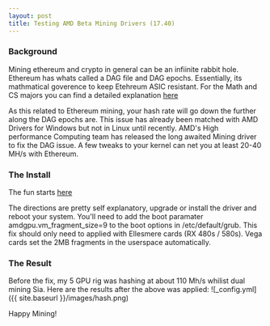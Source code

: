 ```yaml
---
layout: post
title: Testing AMD Beta Mining Drivers (17.40)
---
```


### Background
Mining ethereum and crypto in general can be an infiinite rabbit hole. Ethereum has whats called a DAG file and DAG epochs. Essentially, its mathmatical goverence to keep Etehreum ASIC resistant. For the Math and CS majors you can find a detailed explanation [here](https://ethereum.stackexchange.com/questions/1993/what-actually-is-a-dag/8883#8883)

As this related to Ethereum mining, your hash rate will go down the further along the DAG epochs are. This issue has already been matched with AMD Drivers for Windows but not in Linux until recently. AMD's High performance Computing team has released the long awaited Mining driver to fix the DAG issue. A few tweaks to your kernel can net you at least 20-40 MH/s with Ethereum.  


### The Install 
The fun starts [here](http://support.amd.com/en-us/kb-articles/Pages/AMDGPU-Pro-Beta-Mining-Driver-for-Linux-Release-Notes.aspx)

The directions are pretty self explanatory, upgrade or install the driver and reboot your system. You'll need to add the boot paramater amdgpu.vm_fragment_size=9 to the boot options in /etc/default/grub. This fix should only need to applied with Ellesmere cards (RX 480s / 580s). Vega cards set the 2MB fragments in the userspace automatically.  



### The Result
Before the fix, my 5 GPU rig was hashing at about 110 Mh/s whilist dual mining Sia. Here are the results after the above was applied:
![_config.yml]({{ site.baseurl }}/images/hash.png)

Happy Mining!



